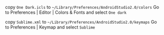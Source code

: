 copy `One Dark.icls` to `~/Library/Preferences/AndroidStudio2.0/colors`
Go to Preferences | Editor | Colors & Fonts and select `One dark`

copy `Sublime.xml` to `~/Library/Preferences/AndroidStudio2.0/keymaps`
Go to Preferences | Keymap and select `Sublime`